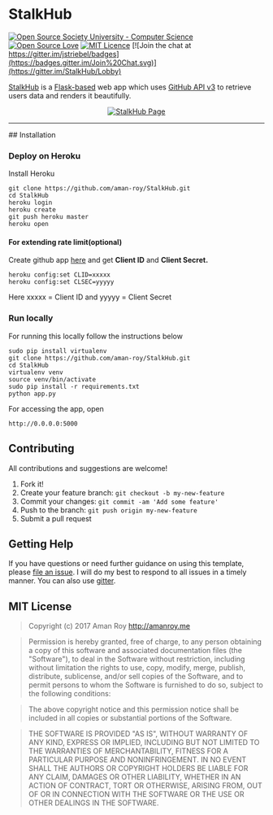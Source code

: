 # StalkHub

[![Open Source Society University - Computer Science](https://img.shields.io/badge/OSSU-computer--science-blue.svg)](https://github.com/open-source-society/computer-science)
[![Open Source Love](https://badges.frapsoft.com/os/v1/open-source.png?v=103)](https://github.com/ellerbrock/open-source-badges/)
[![MIT Licence](https://badges.frapsoft.com/os/mit/mit.png?v=103)](https://opensource.org/licenses/mit-license.php)
[![Join the chat at https://gitter.im/jstriebel/badges](https://badges.gitter.im/Join%20Chat.svg)](https://gitter.im/StalkHub/Lobby)
<br>

<a href="https://stalkhub.amanroy.me">StalkHub</a> is a <a href="http://flask.pocoo.org/">Flask-based</a> web app which uses <a href="https://developer.github.com/v3/">GitHub API v3</a> to retrieve users data and renders it beautifully.

<p align="center">
  <a href="https://stalkhub.amanroy.me/" target='_blank'>
    <img alt="StalkHub Page" title="StalkHub ScreenShot" src="https://preview.ibb.co/gmYBLv/stalkhub.jpg">
  </a>
</p>

<hr>
## Installation

### Deploy on Heroku

Install Heroku

```
git clone https://github.com/aman-roy/StalkHub.git
cd StalkHub
heroku login
heroku create
git push heroku master
heroku open
```
#### For extending rate limit(optional)
Create github app <a href="https://github.com/settings/applications/new">here</a> and get <strong>Client ID</strong> and <strong>Client Secret.</strong>

```
heroku config:set CLID=xxxxx
heroku config:set CLSEC=yyyyy
``` 
Here xxxxx = Client ID and yyyyy = Client Secret

### Run locally

For running this locally follow the instructions below

```
sudo pip install virtualenv
git clone https://github.com/aman-roy/StalkHub.git
cd StalkHub
virtualenv venv
source venv/bin/activate
sudo pip install -r requirements.txt
python app.py 
```

For accessing the app, open
```
http://0.0.0.0:5000
```


## Contributing

All contributions and suggestions are welcome!

1. Fork it!
2. Create your feature branch: `git checkout -b my-new-feature`
3. Commit your changes: `git commit -am 'Add some feature'`
4. Push to the branch: `git push origin my-new-feature`
5. Submit a pull request


## Getting Help

If you have questions or need further guidance on using this template, please [file an issue](https://github.com/aman-roy/StalHub/issues). I will do my best to respond to all issues in a timely manner. You can also use <a href="https://gitter.im/StalkHub/Lobby">gitter</a>.

## MIT License

> Copyright (c) 2017 Aman Roy http://amanroy.me

> Permission is hereby granted, free of charge, to any person obtaining a copy
of this software and associated documentation files (the "Software"), to deal
in the Software without restriction, including without limitation the rights
to use, copy, modify, merge, publish, distribute, sublicense, and/or sell
copies of the Software, and to permit persons to whom the Software is
furnished to do so, subject to the following conditions:

> The above copyright notice and this permission notice shall be included in
all copies or substantial portions of the Software.

> THE SOFTWARE IS PROVIDED "AS IS", WITHOUT WARRANTY OF ANY KIND, EXPRESS OR
IMPLIED, INCLUDING BUT NOT LIMITED TO THE WARRANTIES OF MERCHANTABILITY,
FITNESS FOR A PARTICULAR PURPOSE AND NONINFRINGEMENT. IN NO EVENT SHALL THE
AUTHORS OR COPYRIGHT HOLDERS BE LIABLE FOR ANY CLAIM, DAMAGES OR OTHER
LIABILITY, WHETHER IN AN ACTION OF CONTRACT, TORT OR OTHERWISE, ARISING FROM,
OUT OF OR IN CONNECTION WITH THE SOFTWARE OR THE USE OR OTHER DEALINGS IN
THE SOFTWARE.